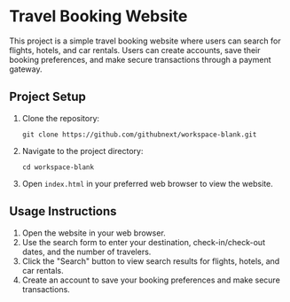 # Travel Booking Website

This project is a simple travel booking website where users can search for flights, hotels, and car rentals. Users can create accounts, save their booking preferences, and make secure transactions through a payment gateway.

## Project Setup

1. Clone the repository:
    ```
    git clone https://github.com/githubnext/workspace-blank.git
    ```
2. Navigate to the project directory:
    ```
    cd workspace-blank
    ```
3. Open `index.html` in your preferred web browser to view the website.

## Usage Instructions

1. Open the website in your web browser.
2. Use the search form to enter your destination, check-in/check-out dates, and the number of travelers.
3. Click the "Search" button to view search results for flights, hotels, and car rentals.
4. Create an account to save your booking preferences and make secure transactions.
